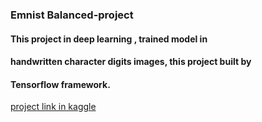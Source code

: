 ### Emnist Balanced-project

#### This project in deep learning , trained model in
#### handwritten character digits images, this project built by
#### Tensorflow framework.
[project  link in kaggle](https://www.kaggle.com/code/fayyadsalahat/emnist-balanced-project)

